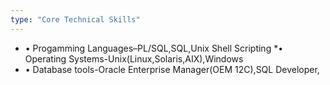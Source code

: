 ```yaml
---
type: "Core Technical Skills"
---
```


* •	Progamming Languages–PL/SQL,SQL,Unix Shell Scripting
*•	Operating Systems-Unix(Linux,Solaris,AIX),Windows
* •	Database tools-Oracle Enterprise Manager(OEM 12C),SQL Developer,
